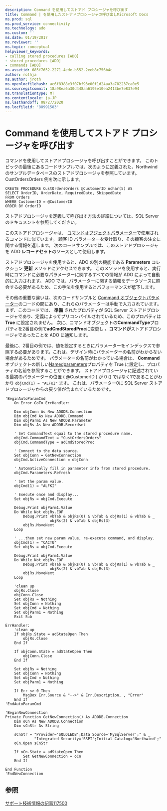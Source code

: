 ```yaml
---
description: Command を使用してストアド プロシージャを呼び出す
title: Command | を使用したストアドプロシージャの呼び出しMicrosoft Docs
ms.prod: sql
ms.prod_service: connectivity
ms.technology: ado
ms.custom: ''
ms.date: 01/19/2017
ms.reviewer: ''
ms.topic: conceptual
helpviewer_keywords:
- calling stored procedures [ADO]
- stored procedures [ADO]
- commands [ADO]
ms.assetid: 685f7652-2271-4ede-b552-2eeb8c756b4c
author: rothja
ms.author: jroth
ms.openlocfilehash: ac6f8388e3f07bf93e00f1d24aa3a782237ca0e5
ms.sourcegitcommit: 18a98ea6a30d448aa6195e10ea2413be7e837e94
ms.translationtype: MT
ms.contentlocale: ja-JP
ms.lasthandoff: 08/27/2020
ms.locfileid: "88991583"
---
```

# <a name="calling-a-stored-procedure-with-a-command"></a>Command を使用してストアド プロシージャを呼び出す
コマンドを使用してストアドプロシージャを呼び出すことができます。 このトピックの最後にあるコードサンプルでは、次のように定義された、Northwind のサンプルデータベースのストアドプロシージャを参照しています。 CustOrdersOrders 例を次に示します。  
  
```  
CREATE PROCEDURE CustOrdersOrders @CustomerID nchar(5) AS  
SELECT OrderID, OrderDate, RequiredDate, ShippedDate  
FROM Orders  
WHERE CustomerID = @CustomerID  
ORDER BY OrderID  
```  
  
 ストアドプロシージャを定義して呼び出す方法の詳細については、SQL Server のドキュメントを参照してください。  
  
 このストアドプロシージャは、 [コマンドオブジェクトパラメーター](./command-object-parameters.md)で使用されるコマンドに似ています。 顧客 ID パラメーターを受け取り、その顧客の注文に関する情報を返します。 次のコードサンプルでは、このストアドプロシージャを ADO **レコードセット**のソースとして使用します。  
  
 ストアドプロシージャを使用すると、ADO の別の機能である **Parameters** コレクション **更新** メソッドにアクセスできます。 このメソッドを使用すると、実行時にコマンドに必要なパラメーターに関するすべての情報が ADO によって自動的に入力されます。 ADO では、パラメーターに関する情報をデータソースに照会する必要があるため、この手法を使用するとパフォーマンスが低下します。  
  
 その他の重要な違いは、次のコードサンプルと [Command オブジェクトパラメーター](./command-object-parameters.md)のコードの間にあり、これらのパラメーターは手動で入力されています。 まず、このコードでは、 **準備** されたプロパティが SQL Server ストアドプロシージャであり、定義によってプリコンパイルされているため、このプロパティは **True** に設定されません。 次に、コマンドオブジェクトの**CommandType**プロパティを2番目の例で**adCmdStoredProc**に変更し **、コマンドが**ストアドプロシージャであったことを ADO に通知します。  
  
 最後に、2番目の例では、値を設定するときにパラメーターをインデックスで参照する必要があります。これは、デザイン時にパラメーターの名前がわからない場合があるためです。 パラメーターの名前がわかっている場合は、 **Command**オブジェクトの新しい[Namedparameters](../../reference/ado-api/namedparameters-property-ado.md)プロパティを True に設定し、プロパティの名前を参照することができます。 ストアドプロシージャに記述されている最初のパラメーターの位置 ( @CustomerID ) が 0 () ではなく1であることがわかり `objCmd(1) = "ALFKI"` ます。 これは、パラメーター0に SQL Server ストアドプロシージャからの戻り値が含まれているためです。  
  
```  
'BeginAutoParamCmd  
    On Error GoTo ErrHandler:  
  
    Dim objConn As New ADODB.Connection  
    Dim objCmd As New ADODB.Command  
    Dim objParm1 As New ADODB.Parameter  
    Dim objRs As New ADODB.Recordset  
  
    ' Set CommandText equal to the stored procedure name.  
    objCmd.CommandText = "CustOrdersOrders"  
    objCmd.CommandType = adCmdStoredProc  
  
    ' Connect to the data source.  
    Set objConn = GetNewConnection  
    objCmd.ActiveConnection = objConn  
  
    ' Automatically fill in parameter info from stored procedure.  
    objCmd.Parameters.Refresh  
  
    ' Set the param value.  
    objCmd(1) = "ALFKI"  
  
    ' Execute once and display...  
    Set objRs = objCmd.Execute  
  
    Debug.Print objParm1.Value  
    Do While Not objRs.EOF  
        Debug.Print vbTab & objRs(0) & vbTab & objRs(1) & vbTab & _  
                    objRs(2) & vbTab & objRs(3)  
        objRs.MoveNext  
    Loop  
  
    ' ...then set new param value, re-execute command, and display.  
    objCmd(1) = "CACTU"  
    Set objRs = objCmd.Execute  
  
    Debug.Print objParm1.Value  
    Do While Not objRs.EOF  
        Debug.Print vbTab & objRs(0) & vbTab & objRs(1) & vbTab & _  
                    objRs(2) & vbTab & objRs(3)  
        objRs.MoveNext  
    Loop  
  
    'clean up  
    objRs.Close  
    objConn.Close  
    Set objRs = Nothing  
    Set objConn = Nothing  
    Set objCmd = Nothing  
    Set objParm1 = Nothing  
    Exit Sub  
  
ErrHandler:  
    'clean up  
    If objRs.State = adStateOpen Then  
        objRs.Close  
    End If  
  
    If objConn.State = adStateOpen Then  
        objConn.Close  
    End If  
  
    Set objRs = Nothing  
    Set objConn = Nothing  
    Set objCmd = Nothing  
    Set objParm1 = Nothing  
  
    If Err <> 0 Then  
        MsgBox Err.Source & "-->" & Err.Description, , "Error"  
    End If  
'EndAutoParamCmd  
  
'BeginNewConnection  
Private Function GetNewConnection() As ADODB.Connection  
    Dim oCn As New ADODB.Connection  
    Dim sCnStr As String  
  
    sCnStr = "Provider='SQLOLEDB';Data Source='MySqlServer';" & _  
             "Integrated Security='SSPI';Initial Catalog='Northwind';"  
    oCn.Open sCnStr  
  
    If oCn.State = adStateOpen Then  
        Set GetNewConnection = oCn  
    End If  
  
End Function  
'EndNewConnection  
```  
  
## <a name="see-also"></a>参照  
 [サポート技術情報の記事117500](https://go.microsoft.com/fwlink/?LinkId=117500)